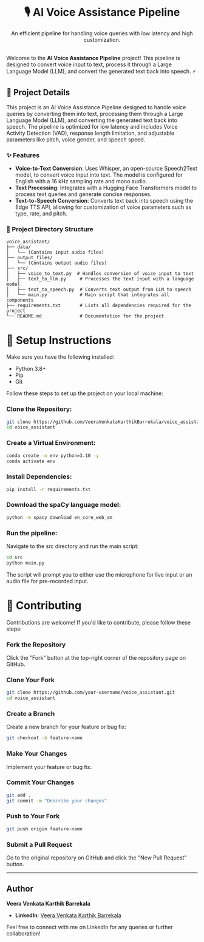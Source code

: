 <p align="center">

  <h1 align="center"> 🎙️ AI Voice Assistance Pipeline</h1>
  <p align="center">
    An efficient pipeline for handling voice queries with low latency and high customization.
    <br />
    <br />
  </p>
</p>

Welcome to the **AI Voice Assistance Pipeline** project! This pipeline is designed to convert voice input to text, process it through a Large Language Model (LLM), and convert the generated text back into speech. ⚡

## 📝 Project Details

This project is an AI Voice Assistance Pipeline designed to handle voice queries by converting them into text, processing them through a Large Language Model (LLM), and converting the generated text back into speech. The pipeline is optimized for low latency and includes Voice Activity Detection (VAD), response length limitation, and adjustable parameters like pitch, voice gender, and speech speed.

### ✨ Features

- **Voice-to-Text Conversion**: Uses Whisper, an open-source Speech2Text model, to convert voice input into text. The model is configured for English with a 16 kHz sampling rate and mono audio.
- **Text Processing**: Integrates with a Hugging Face Transformers model to process text queries and generate concise responses.
- **Text-to-Speech Conversion**: Converts text back into speech using the Edge TTS API, allowing for customization of voice parameters such as type, rate, and pitch.

### 📂 Project Directory Structure

```plaintext
voice_assistant/
├── data/
│   └── (Contains input audio files)
├── output_files/
│   └── (Contains output audio files)
├── src/
│   ├── voice_to_text.py  # Handles conversion of voice input to text
│   ├── text_to_llm.py     # Processes the text input with a language model
│   ├── text_to_speech.py  # Converts text output from LLM to speech
│   └── main.py            # Main script that integrates all components
├── requirements.txt       # Lists all dependencies required for the project
└── README.md              # Documentation for the project
```

# 🚀 Setup Instructions

Make sure you have the following installed:

* Python 3.8+
* Pip
* Git

Follow these steps to set up the project on your local machine:

### Clone the Repository:

```bash
git clone https://github.com/VeeraVenkataKarthikBarrekala/voice_assistant.git
cd voice_assistant
```

### Create a Virtual Environment:

```bash
conda create -n env python=3.10 -y
conda activate env
```

### Install Dependencies:
```bash
pip install -r requirements.txt
```

### Download the spaCy language model:
```bash
python -m spacy download en_core_web_sm
```

### Run the pipeline:
Navigate to the src directory and run the main script:


```bash
cd src
python main.py
```

The script will prompt you to either use the microphone for live input or an audio file for pre-recorded input.


# 🤝 Contributing

Contributions are welcome! If you'd like to contribute, please follow these steps:

### Fork the Repository
Click the "Fork" button at the top-right corner of the repository page on GitHub.

### Clone Your Fork

```bash
git clone https://github.com/your-username/voice_assistant.git
cd voice_assistant
```

### Create a Branch
Create a new branch for your feature or bug fix:
```bash
git checkout -b feature-name
```

### Make Your Changes
Implement your feature or bug fix.

### Commit Your Changes

```bash
git add .
git commit -m "Describe your changes"
```

### Push to Your Fork

```bash
git push origin feature-name
```

### Submit a Pull Request
Go to the original repository on GitHub and click the "New Pull Request" button.


---

## Author

**Veera Venkata Karthik Barrekala**

- **LinkedIn**: [Veera Venkata Karthik Barrekala](https://www.linkedin.com/in/your-linkedin-profile/)

Feel free to connect with me on LinkedIn for any queries or further collaboration!



